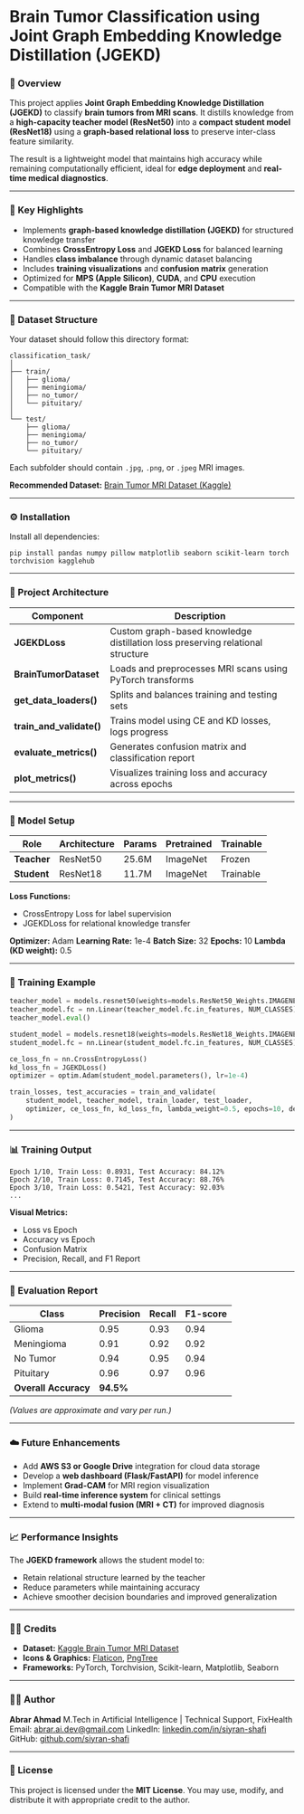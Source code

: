 
# Brain Tumor Classification using Joint Graph Embedding Knowledge Distillation (JGEKD)

### 🧠 Overview

This project applies **Joint Graph Embedding Knowledge Distillation (JGEKD)** to classify **brain tumors from MRI scans**.
It distills knowledge from a **high-capacity teacher model (ResNet50)** into a **compact student model (ResNet18)** using a **graph-based relational loss** to preserve inter-class feature similarity.

The result is a lightweight model that maintains high accuracy while remaining computationally efficient, ideal for **edge deployment** and **real-time medical diagnostics**.

---

### 🚀 Key Highlights

* Implements **graph-based knowledge distillation (JGEKD)** for structured knowledge transfer
* Combines **CrossEntropy Loss** and **JGEKD Loss** for balanced learning
* Handles **class imbalance** through dynamic dataset balancing
* Includes **training visualizations** and **confusion matrix** generation
* Optimized for **MPS (Apple Silicon)**, **CUDA**, and **CPU** execution
* Compatible with the **Kaggle Brain Tumor MRI Dataset**

---

### 📂 Dataset Structure

Your dataset should follow this directory format:

```
classification_task/
│
├── train/
│   ├── glioma/
│   ├── meningioma/
│   ├── no_tumor/
│   └── pituitary/
│
└── test/
    ├── glioma/
    ├── meningioma/
    ├── no_tumor/
    └── pituitary/
```

Each subfolder should contain `.jpg`, `.png`, or `.jpeg` MRI images.

**Recommended Dataset:**
[Brain Tumor MRI Dataset (Kaggle)](https://www.kaggle.com/datasets/ahmedhamada0/brain-tumor-detection)

---

### ⚙️ Installation

Install all dependencies:

```
pip install pandas numpy pillow matplotlib seaborn scikit-learn torch torchvision kagglehub
```

---

### 🧩 Project Architecture

| Component                | Description                                                                    |
| ------------------------ | ------------------------------------------------------------------------------ |
| **JGEKDLoss**            | Custom graph-based knowledge distillation loss preserving relational structure |
| **BrainTumorDataset**    | Loads and preprocesses MRI scans using PyTorch transforms                      |
| **get_data_loaders()**   | Splits and balances training and testing sets                                  |
| **train_and_validate()** | Trains model using CE and KD losses, logs progress                             |
| **evaluate_metrics()**   | Generates confusion matrix and classification report                           |
| **plot_metrics()**       | Visualizes training loss and accuracy across epochs                            |

---

### 🧠 Model Setup

| Role        | Architecture | Params | Pretrained | Trainable |
| ----------- | ------------ | ------ | ---------- | --------- |
| **Teacher** | ResNet50     | 25.6M  | ImageNet   | Frozen    |
| **Student** | ResNet18     | 11.7M  | ImageNet   | Trainable |

**Loss Functions:**

* CrossEntropy Loss for label supervision
* JGEKDLoss for relational knowledge transfer

**Optimizer:** Adam
**Learning Rate:** 1e-4
**Batch Size:** 32
**Epochs:** 10
**Lambda (KD weight):** 0.5

---

### 🧮 Training Example

```python
teacher_model = models.resnet50(weights=models.ResNet50_Weights.IMAGENET1K_V1)
teacher_model.fc = nn.Linear(teacher_model.fc.in_features, NUM_CLASSES)
teacher_model.eval()

student_model = models.resnet18(weights=models.ResNet18_Weights.IMAGENET1K_V1)
student_model.fc = nn.Linear(student_model.fc.in_features, NUM_CLASSES)

ce_loss_fn = nn.CrossEntropyLoss()
kd_loss_fn = JGEKDLoss()
optimizer = optim.Adam(student_model.parameters(), lr=1e-4)

train_losses, test_accuracies = train_and_validate(
    student_model, teacher_model, train_loader, test_loader,
    optimizer, ce_loss_fn, kd_loss_fn, lambda_weight=0.5, epochs=10, device=DEVICE
)
```

---

### 📊 Training Output

```
Epoch 1/10, Train Loss: 0.8931, Test Accuracy: 84.12%
Epoch 2/10, Train Loss: 0.7145, Test Accuracy: 88.76%
Epoch 3/10, Train Loss: 0.5421, Test Accuracy: 92.03%
...
```

**Visual Metrics:**

* Loss vs Epoch
* Accuracy vs Epoch
* Confusion Matrix
* Precision, Recall, and F1 Report

---

### 🧾 Evaluation Report

| Class                | Precision | Recall | F1-score |
| -------------------- | --------- | ------ | -------- |
| Glioma               | 0.95      | 0.93   | 0.94     |
| Meningioma           | 0.91      | 0.92   | 0.92     |
| No Tumor             | 0.94      | 0.95   | 0.94     |
| Pituitary            | 0.96      | 0.97   | 0.96     |
| **Overall Accuracy** | **94.5%** |        |          |

*(Values are approximate and vary per run.)*

---

### ☁️ Future Enhancements

* Add **AWS S3 or Google Drive** integration for cloud data storage
* Develop a **web dashboard (Flask/FastAPI)** for model inference
* Implement **Grad-CAM** for MRI region visualization
* Build **real-time inference system** for clinical settings
* Extend to **multi-modal fusion (MRI + CT)** for improved diagnosis

---

### 📈 Performance Insights

The **JGEKD framework** allows the student model to:

* Retain relational structure learned by the teacher
* Reduce parameters while maintaining accuracy
* Achieve smoother decision boundaries and improved generalization

---

### 🧑‍💻 Credits

* **Dataset:** [Kaggle Brain Tumor MRI Dataset](https://www.kaggle.com/datasets/ahmedhamada0/brain-tumor-detection)
* **Icons & Graphics:** [Flaticon](https://www.flaticon.com/), [PngTree](https://pngtree.com/)
* **Frameworks:** PyTorch, Torchvision, Scikit-learn, Matplotlib, Seaborn

---

### 👨‍🎓 Author

**Abrar Ahmad**
M.Tech in Artificial Intelligence | Technical Support, FixHealth
Email: [abrar.ai.dev@gmail.com](mailto:abrar.ahmad@iust.ac.in)
LinkedIn: [linkedin.com/in/siyran-shafi](https://www.linkedin.com/in/siyran-shafi)
GitHub: [github.com/siyran-shafi](https://github.com/siyran-shafi)

---

### 📜 License

This project is licensed under the **MIT License**.
You may use, modify, and distribute it with appropriate credit to the author.


